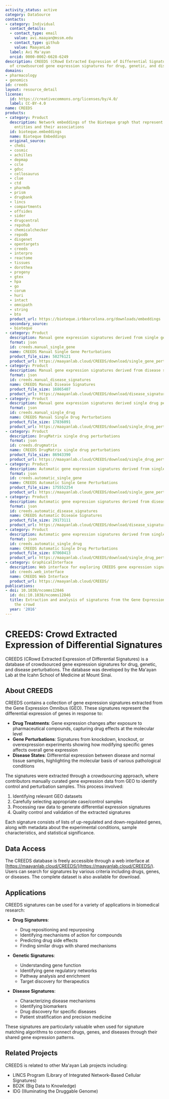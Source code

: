 ```yaml
---
activity_status: active
category: DataSource
contacts:
- category: Individual
  contact_details:
  - contact_type: email
    value: avi.maayan@mssm.edu
  - contact_type: github
    value: MaayanLab
  label: Avi Ma'ayan
  orcid: 0000-0002-6628-6249
description: CREEDS (CRowd Extracted Expression of Differential Signatures) is a database
  of crowdsourced gene expression signatures for drug, genetic, and disease perturbations.
domains:
- pharmacology
- genomics
id: creeds
layout: resource_detail
license:
  id: https://creativecommons.org/licenses/by/4.0/
  label: CC-BY-4.0
name: CREEDS
products:
- category: Product
  description: Network embeddings of the Bioteque graph that represent biological
    entities and their associations
  id: bioteque.embeddings
  name: Bioteque Embeddings
  original_source:
  - chebi
  - cosmic
  - achilles
  - depmap
  - ccle
  - gdsc
  - cellosaurus
  - clue
  - ctd
  - pharmdb
  - prism
  - drugbank
  - lincs
  - compartments
  - offsides
  - sider
  - drugcentral
  - repohub
  - chemicalchecker
  - repodb
  - disgenet
  - opentargets
  - creeds
  - interpro
  - reactome
  - tissues
  - dorothea
  - progeny
  - gtex
  - hpa
  - go
  - corum
  - huri
  - intact
  - omnipath
  - string
  - bto
  product_url: https://bioteque.irbbarcelona.org/downloads/embeddings
  secondary_source:
  - bioteque
- category: Product
  description: Manual gene expression signatures derived from single gene perturbations
  format: json
  id: creeds.manual_single_gene
  name: CREEDS Manual Single Gene Perturbations
  product_file_size: 58276121
  product_url: https://maayanlab.cloud/CREEDS/download/single_gene_perturbations-v1.0.json
- category: Product
  description: Manual gene expression signatures derived from disease signatures
  format: json
  id: creeds.manual_disease_signatures
  name: CREEDS Manual Disease Signatures
  product_file_size: 16865407
  product_url: https://maayanlab.cloud/CREEDS/download/disease_signatures-v1.0.json
- category: Product
  description: Manual gene expression signatures derived single drug perturbations
  format: json
  id: creeds.manual_single_drug
  name: CREEDS Manual Single Drug Perturbations
  product_file_size: 17836091
  product_url: https://maayanlab.cloud/CREEDS/download/single_drug_perturbations-v1.0.json
- category: Product
  description: DrugMatrix single drug perturbations
  format: json
  id: creeds.drugmatrix
  name: CREEDS DrugMatrix single drug perturbations
  product_file_size: 86943390
  product_url: https://maayanlab.cloud/CREEDS/download/single_drug_perturbations-DM.json
- category: Product
  description: Automatic gene expression signatures derived from single gene perturbations
  format: json
  id: creeds.automatic_single_gene
  name: CREEDS Automatic Single Gene Perturbations
  product_file_size: 175552254
  product_url: https://maayanlab.cloud/CREEDS/download/single_gene_perturbations-p1.0.json
- category: Product
  description: Automatic gene expression signatures derived from disease signatures
  format: json
  id: creeds.automatic_disease_signatures
  name: CREEDS Automatic Disease Signatures
  product_file_size: 29173111
  product_url: https://maayanlab.cloud/CREEDS/download/disease_signatures-p1.0.json
- category: Product
  description: Automatic gene expression signatures derived from single drug perturbations
  format: json
  id: creeds.automatic_single_drug
  name: CREEDS Automatic Single Drug Perturbations
  product_file_size: 87060413
  product_url: https://maayanlab.cloud/CREEDS/download/single_drug_perturbations-p1.0.json
- category: GraphicalInterface
  description: Web interface for exploring CREEDS gene expression signatures
  id: creeds.web_interface
  name: CREEDS Web Interface
  product_url: https://maayanlab.cloud/CREEDS/
publications:
- doi: 10.1038/ncomms12846
  id: doi:10.1038/ncomms12846
  title: Extraction and analysis of signatures from the Gene Expression Omnibus by
    the crowd
  year: '2016'
---
```

# CREEDS: Crowd Extracted Expression of Differential Signatures

CREEDS (CRowd Extracted Expression of Differential Signatures) is a database of crowdsourced gene expression signatures for drug, genetic, and disease perturbations. The database was developed by the Ma'ayan Lab at the Icahn School of Medicine at Mount Sinai.

## About CREEDS

CREEDS contains a collection of gene expression signatures extracted from the Gene Expression Omnibus (GEO). These signatures represent the differential expression of genes in response to:

- **Drug Treatments**: Gene expression changes after exposure to pharmaceutical compounds, capturing drug effects at the molecular level
- **Gene Perturbations**: Signatures from knockdown, knockout, or overexpression experiments showing how modifying specific genes affects overall gene expression
- **Disease States**: Differential expression between disease and normal tissue samples, highlighting the molecular basis of various pathological conditions

The signatures were extracted through a crowdsourcing approach, where contributors manually curated gene expression data from GEO to identify control and perturbation samples. This process involved:

1. Identifying relevant GEO datasets
2. Carefully selecting appropriate case/control samples
3. Processing raw data to generate differential expression signatures
4. Quality control and validation of the extracted signatures

Each signature consists of lists of up-regulated and down-regulated genes, along with metadata about the experimental conditions, sample characteristics, and statistical significance.

## Data Access

The CREEDS database is freely accessible through a web interface at [https://maayanlab.cloud/CREEDS/](https://maayanlab.cloud/CREEDS/). Users can search for signatures by various criteria including drugs, genes, or diseases. The complete dataset is also available for download.

## Applications

CREEDS signatures can be used for a variety of applications in biomedical research:

- **Drug Signatures**: 
  - Drug repositioning and repurposing
  - Identifying mechanisms of action for compounds
  - Predicting drug side effects
  - Finding similar drugs with shared mechanisms

- **Genetic Signatures**:
  - Understanding gene function
  - Identifying gene regulatory networks
  - Pathway analysis and enrichment
  - Target discovery for therapeutics

- **Disease Signatures**:
  - Characterizing disease mechanisms
  - Identifying biomarkers
  - Drug discovery for specific diseases
  - Patient stratification and precision medicine

These signatures are particularly valuable when used for signature matching algorithms to connect drugs, genes, and diseases through their shared gene expression patterns.

## Related Projects

CREEDS is related to other Ma'ayan Lab projects including:

- LINCS Program (Library of Integrated Network-Based Cellular Signatures)
- BD2K (Big Data to Knowledge)
- IDG (Illuminating the Druggable Genome)